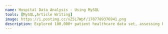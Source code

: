 ```yaml
---
name: Hospital Data Analysis - Using MySQL
tools: [MySQL,Article Writing]
image: https://i.postimg.cc/vZ5L7Wpf/1707789376941.png
description: Explored 100,000+ patient healthcare data set, assessing key factors such as hospital equality & duration of hospital stay. 
---
```

